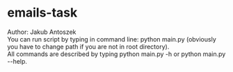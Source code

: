 # emails-task
Author: Jakub Antoszek<br />
You can run script by typing in command line: python main.py <argument> (obviously you have to change path if you are not in root directory).<br />
All commands are described by typing python main.py -h or python main.py --help.
